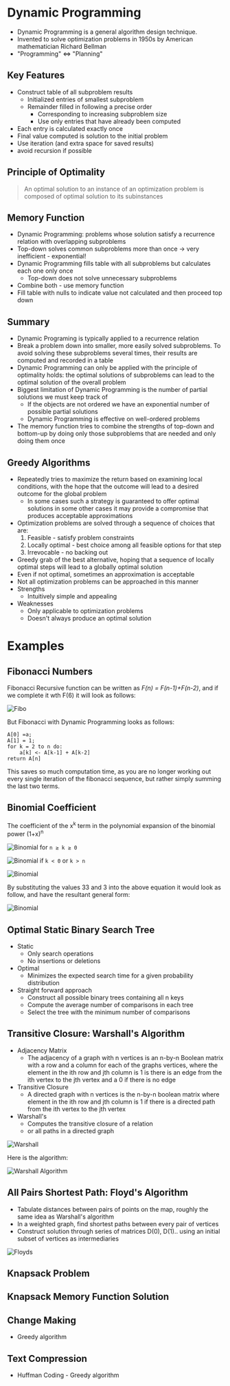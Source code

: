 # Dynamic Programming
* Dynamic Programming is a general algorithm design technique.
* Invented to solve optimization problems in 1950s by American mathematician Richard Bellman
* "Programming" <=> "Planning"
## Key Features
* Construct table of all subproblem results
    * Initialized entries of smallest subproblem
    * Remainder filled in following a precise order
        * Corresponding to increasing subproblem size
        * Use only entries that have already been computed
* Each entry is calculated exactly once
* Final value computed is solution to the initial problem
* Use iteration (and extra space for saved results)
* avoid recursion if possible
## Principle of Optimality
> An optimal solution to an instance of an optimization problem is composed of optimal solution to its subinstances
## Memory Function
* Dynamic Programming: problems whose solution satisfy a recurrence relation with overlapping subproblems
* Top-down solves common subproblems more than once -> very inefficient - exponential!
* Dynamic Programming fills table with all subproblems but calculates each one only once
    * Top-down does not solve unnecessary subproblems
* Combine both - use memory function
* Fill table with nulls to indicate value not calculated and then proceed top down
## Summary
* Dynamic Programing is typically applied to a recurrence relation
* Break a problem down into smaller, more easily solved subproblems. To avoid solving these subproblems several times, their results are computed and recorded in a table
* Dynamic Programming can only be applied with the principle of optimality holds: the optimal solutions of subproblems can lead to the optimal solution of the overall problem
* Biggest limitation of Dynamic Programming is the number of partial solutions we must keep track of
    * If the objects are not ordered we have an exponential number of possible partial solutions
    * Dynamic Programming is effective on well-ordered problems
* The memory function tries to combine the strengths of top-down and bottom-up by doing only those subproblems that are needed and only doing them once

## Greedy Algorithms
* Repeatedly tries to maximize the return based on examining local conditions, with the hope that the outcome will lead to a desired outcome for the global problem
    * In some cases such a strategy is guaranteed to offer optimal solutions in some other cases it may provide a compromise that produces acceptable approximations
* Optimization problems are solved through a sequence of choices that are:
    1. Feasible - satisfy problem constraints
    2. Locally optimal - best choice among all feasible options for that step
    3. Irrevocable - no backing out
* Greedy grab of the best alternative, hoping that a sequence of locally optimal steps will lead to a globally optimal solution
* Even if not optimal, sometimes an approximation is acceptable
* Not all optimization problems can be approached in this manner
* Strengths
    * Intuitively simple and appealing
* Weaknesses
    * Only applicable to optimization problems
    * Doesn't always produce an optimal solution

# Examples
## Fibonacci Numbers
Fibonacci Recursive function can be written as *F(n) = F(n-1)+F(n-2)*, and if we complete it wth F(6) it will look as follows:

![Fibo](img/fibowith6.png)

But Fibonacci with Dynamic Programming looks as follows:
```
A[0] =a;
A[1] = 1;
for k = 2 to n do:
    a[k] <- A[k-1] + A[k-2]
return A[n]
```
This saves so much computation time, as you are no longer working out every single iteration of the fibonacci sequence, but rather simply summing the last two terms.
## Binomial Coefficient
The coefficient of the x<sup>k</sup> term in the polynomial expansion of the binomial power (1+x)<sup>n</sup>

![Binomial](img/binomial.png) for `n ≥ k ≥ 0`

![Binomial](img/binomial=0.png) if `k < 0` or `k > n`

![Binomial](img/binomial2.png) 

By substituting the values 33 and 3 into the above equation it would look as follow, and have the resultant general form:

![Binomial](img/binomial3.png)

## Optimal Static Binary Search Tree
* Static
    * Only search operations
    * No insertions or deletions
* Optimal
    * Minimizes the expected search time for a given probability distribution
* Straight forward approach
    * Construct all possible binary trees containing all n keys
    * Compute the average number of comparisons in each tree
    * Select the tree with the minimum number of comparisons
## Transitive Closure: Warshall's Algorithm
* Adjacency Matrix
    * The adjacency of a graph with n vertices is an n-by-n Boolean matrix with a row and a column for each of the graphs vertices, where the element in the ith row and jth column is 1 is there is an edge from the ith vertex to the jth vertex and a 0 if there is no edge
* Transitive Closure
    * A directed graph with n vertices is the n-by-n boolean matrix where element in the ith row and jth column is 1 if there is a directed path from the ith vertex to the jth vertex
* Warshall's
    * Computes the transitive closure of a relation
    * or all paths in a directed graph

![Warshall](img/warshall.png)

Here is the algorithm:

![Warshall Algorithm](img/warshall2.png)
## All Pairs Shortest Path: Floyd's Algorithm
* Tabulate distances between pairs of points on the map, roughly the same idea as Warshall's algorithm
* In a  weighted graph, find shortest paths between every pair of vertices
* Construct solution through series of matrices D(0), D(1).. using an initial subset of vertices as intermediaries

![Floyds](img/floyd.png)

## Knapsack Problem

## Knapsack Memory Function Solution

## Change Making
* Greedy algorithm

## Text Compression
* Huffman Coding - Greedy algorithm